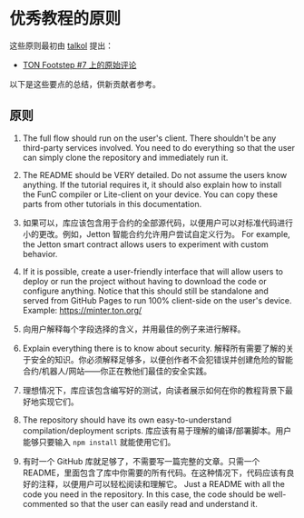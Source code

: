 # 优秀教程的原则

这些原则最初由 [talkol](https://github.com/talkol) 提出：

- [TON Footstep #7 上的原始评论](https://github.com/ton-society/ton-footsteps/issues/7#issuecomment-1187581181)

以下是这些要点的总结，供新贡献者参考。

## 原则

1. The full flow should run on the user's client. There shouldn't be any third-party services involved. You need to do everything so that the user can simply clone the repository and immediately run it.

2. The README should be VERY detailed. Do not assume the users know anything. If the tutorial requires it, it should also explain how to install the FunC compiler or Lite-client on your device. You can copy these parts from other tutorials in this documentation.

3. 如果可以，库应该包含用于合约的全部源代码，以便用户可以对标准代码进行小的更改。例如，Jetton 智能合约允许用户尝试自定义行为。 For example, the Jetton smart contract allows users to experiment with custom behavior.

4. If it is possible, create a user-friendly interface that will allow users to deploy or run the project without having to download the code or configure anything. Notice that this should still be standalone and served from GitHub Pages to run 100% client-side on the user's device. Example: https://minter.ton.org/

5. 向用户解释每个字段选择的含义，并用最佳的例子来进行解释。

6. Explain everything there is to know about security. 解释所有需要了解的关于安全的知识。你必须解释足够多，以便创作者不会犯错误并创建危险的智能合约/机器人/网站——你正在教他们最佳的安全实践。

7. 理想情况下，库应该包含编写好的测试，向读者展示如何在你的教程背景下最好地实现它们。

8. The repository should have its own easy-to-understand compilation/deployment scripts. 库应该有易于理解的编译/部署脚本。用户能够只要输入 `npm install` 就能使用它们。

9. 有时一个 GitHub 库就足够了，不需要写一篇完整的文章。只需一个 README，里面包含了库中你需要的所有代码。在这种情况下，代码应该有良好的注释，以便用户可以轻松阅读和理解它。 Just a README with all the code you need in the repository. In this case, the code should be well-commented so that the user can easily read and understand it.
